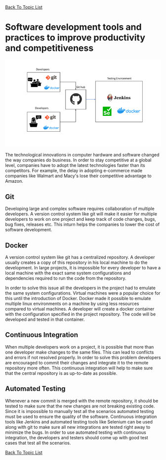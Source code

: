 [Back To Topic List](README.md)

# Software development tools and practices to improve productivity and competitiveness

<p align="center">
<img src="Images/ci.png"/>
</p>

The technological innovations in computer hardware and software changed the way companies do business. In order  to stay competitive at a global level, companies have to adopt the latest technologies faster than its competitors. For example, the delay in adopting e-commerce made companies like Walmart and Macy's lose their competitive advantage to Amazon. 

## Git
Developing large and complex software requires collaboration of multiple developers. A version control system like git will make it easier for multiple developers to work on one project and keep track of code changes, bugs, bug fixes, releases etc. This inturn helps the companies to lower the cost of software development.

## Docker
A version control system like git has a centralized repository. A developer usually creates a copy of this repository in his local machine to do the development. In large projects, it is impossible for every developer to have a local machine with the exact same system configurations and dependencies required to run the code from the repository. 

In order to solve this issue all the developers in the project had to emulate the same system configurations. Virtual machines were a popular choice for this until the introduction of Docker. Docker made it possible to emulate multiple linux environments on a machine by using less resources compared to virtual machines. A developer will create a docker container with the configuration specified in the project repository. The code will be developed and tested in that container. 

## Continuous Integration
When multiple developers work on a project, it is possible that more than one developer make changes to the same files. This can lead to conflicts and errors if not resolved properly. In order to solve this problem developers are encouraged to commit their changes and integrate it to the remote repository more often. This continuous integration will help to make sure that the central repository is as up-to-date as possible. 


## Automated Testing
Whenever a new commit is merged with the remote repository, it should be tested to make sure that the new changes are not breaking existing code. Since it is impossible to manually test all the scenarios automated testing must be used to ensure the quality of the software. Continuous integration tools like Jenkins and automated testing tools like Selenium can be used along with git to make sure all new integrations are tested right away to minimize the bugs. In order to use automated testing with continuous integration, the developers and testers should come up with good test cases that test all the scenarios. 


[Back To Topic List](README.md)

